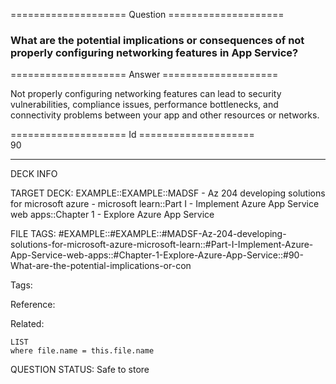 ==================== Question ====================  

### What are the potential implications or consequences of not properly configuring networking features in App Service?  

==================== Answer ====================  

Not properly configuring networking features can lead to security vulnerabilities, compliance issues, performance bottlenecks, and connectivity problems between your app and other resources or networks.

==================== Id ====================  
90

---

DECK INFO

TARGET DECK: EXAMPLE::EXAMPLE::MADSF - Az 204 developing solutions for microsoft azure - microsoft learn::Part I - Implement Azure App Service web apps::Chapter 1 - Explore Azure App Service

FILE TAGS: #EXAMPLE::#EXAMPLE::#MADSF-Az-204-developing-solutions-for-microsoft-azure-microsoft-learn::#Part-I-Implement-Azure-App-Service-web-apps::#Chapter-1-Explore-Azure-App-Service::#90-What-are-the-potential-implications-or-con

Tags:

Reference:

Related:

```dataview
LIST
where file.name = this.file.name
```
QUESTION STATUS: Safe to store
